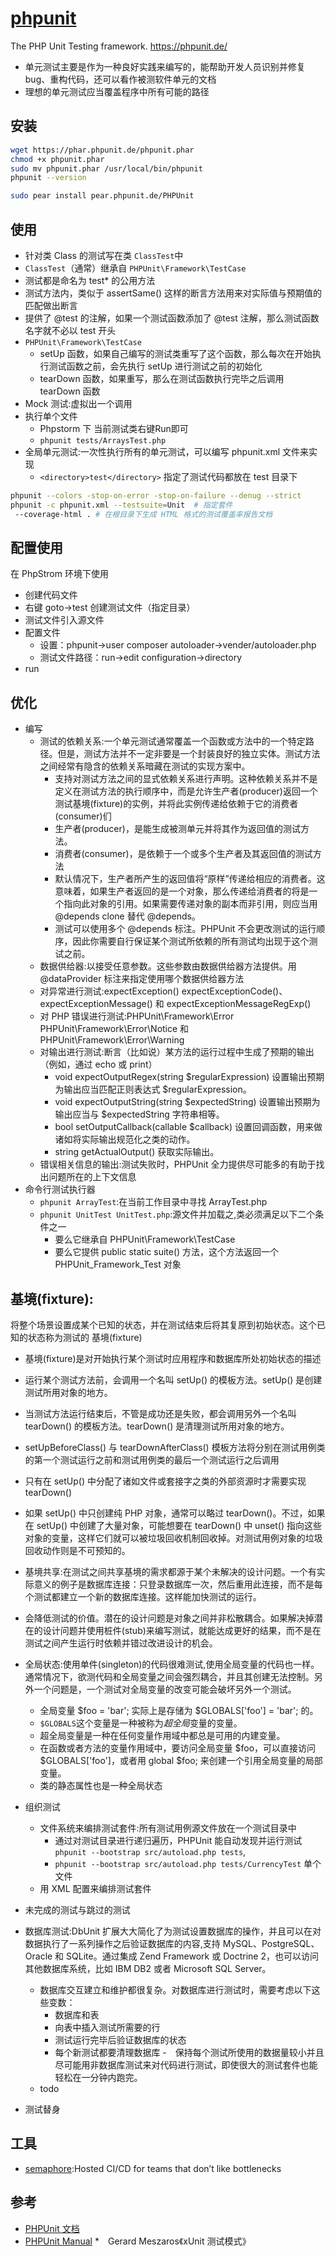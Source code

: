 # [phpunit](https://github.com/sebastianbergmann/phpunit)

The PHP Unit Testing framework. https://phpunit.de/

* 单元测试主要是作为一种良好实践来编写的，能帮助开发人员识别并修复 bug、重构代码，还可以看作被测软件单元的文档
* 理想的单元测试应当覆盖程序中所有可能的路径

## 安装

```sh
wget https://phar.phpunit.de/phpunit.phar
chmod +x phpunit.phar
sudo mv phpunit.phar /usr/local/bin/phpunit
phpunit --version

sudo pear install pear.phpunit.de/PHPUnit
```

## 使用

* 针对类 Class 的测试写在类 `ClassTest`中
* `ClassTest`（通常）继承自 `PHPUnit\Framework\TestCase`
* 测试都是命名为 test* 的公用方法
* 测试方法内，类似于 assertSame() 这样的断言方法用来对实际值与预期值的匹配做出断言
* 提供了 @test 的注解，如果一个测试函数添加了 @test 注解，那么测试函数名字就不必以 test 开头
* `PHPUnit\Framework\TestCase`
  - setUp 函数，如果自己编写的测试类重写了这个函数，那么每次在开始执行测试函数之前，会先执行 setUp 进行测试之前的初始化
  - tearDown 函数，如果重写，那么在测试函数执行完毕之后调用 tearDown 函数
* Mock 测试:虚拟出一个调用
* 执行单个文件
  - Phpstorm 下 当前测试类右键Run即可
  - `phpunit tests/ArraysTest.php`
* 全局单元测试:一次性执行所有的单元测试，可以编写 phpunit.xml 文件来实现
  - `<directory>test</directory>` 指定了测试代码都放在 test 目录下

```sh
phpunit --colors -stop-on-error -stop-on-failure --denug --strict
phpunit -c phpunit.xml --testsuite=Unit  # 指定套件
 --coverage-html . # 在根目录下生成 HTML 格式的测试覆盖率报告文档
```

## 配置使用

在 PhpStrom 环境下使用

* 创建代码文件
* 右键 goto->test 创建测试文件（指定目录）
* 测试文件引入源文件
* 配置文件
  - 设置：phpunit->user composer autoloader->vender/autoloader.php
  - 测试文件路径：run->edit configuration->directory
* run

## 优化

* 编写
  * 测试的依赖关系:一个单元测试通常覆盖一个函数或方法中的一个特定路径。但是，测试方法并不一定非要是一个封装良好的独立实体。测试方法之间经常有隐含的依赖关系暗藏在测试的实现方案中。
    - 支持对测试方法之间的显式依赖关系进行声明。这种依赖关系并不是定义在测试方法的执行顺序中，而是允许生产者(producer)返回一个测试基境(fixture)的实例，并将此实例传递给依赖于它的消费者(consumer)们
    - 生产者(producer)，是能生成被测单元并将其作为返回值的测试方法。
    - 消费者(consumer)，是依赖于一个或多个生产者及其返回值的测试方法
    - 默认情况下，生产者所产生的返回值将“原样”传递给相应的消费者。这意味着，如果生产者返回的是一个对象，那么传递给消费者的将是一个指向此对象的引用。如果需要传递对象的副本而非引用，则应当用 @depends clone 替代 @depends。
    - 测试可以使用多个 @depends 标注。PHPUnit 不会更改测试的运行顺序，因此你需要自行保证某个测试所依赖的所有测试均出现于这个测试之前。
  * 数据供给器:以接受任意参数。这些参数由数据供给器方法提供。用 @dataProvider 标注来指定使用哪个数据供给器方法
  * 对异常进行测试:expectException()  expectExceptionCode()、expectExceptionMessage() 和 expectExceptionMessageRegExp()
  * 对 PHP 错误进行测试:PHPUnit\Framework\Error PHPUnit\Framework\Error\Notice 和 PHPUnit\Framework\Error\Warning
  * 对输出进行测试:断言（比如说）某方法的运行过程中生成了预期的输出（例如，通过 echo 或 print）
    - void expectOutputRegex(string $regularExpression) 设置输出预期为输出应当匹配正则表达式 $regularExpression。
    - void expectOutputString(string $expectedString) 设置输出预期为输出应当与 $expectedString 字符串相等。
    - bool setOutputCallback(callable $callback)  设置回调函数，用来做诸如将实际输出规范化之类的动作。
    - string getActualOutput()    获取实际输出。
  * 错误相关信息的输出:测试失败时，PHPUnit 全力提供尽可能多的有助于找出问题所在的上下文信息
* 命令行测试执行器
  - `phpunit ArrayTest`:在当前工作目录中寻找 ArrayTest.php
  - `phpunit UnitTest UnitTest.php`:源文件并加载之,类必须满足以下二个条件之一
    - 要么它继承自 PHPUnit\Framework\TestCase
    - 要么它提供 public static suite() 方法，这个方法返回一个 PHPUnit_Framework_Test 对象

## 基境(fixture):

将整个场景设置成某个已知的状态，并在测试结束后将其复原到初始状态。这个已知的状态称为测试的 基境(fixture)

* 基境(fixture)是对开始执行某个测试时应用程序和数据库所处初始状态的描述

* 运行某个测试方法前，会调用一个名叫 setUp() 的模板方法。setUp() 是创建测试所用对象的地方。

* 当测试方法运行结束后，不管是成功还是失败，都会调用另外一个名叫 tearDown() 的模板方法。tearDown() 是清理测试所用对象的地方。

* setUpBeforeClass() 与 tearDownAfterClass() 模板方法将分别在测试用例类的第一个测试运行之前和测试用例类的最后一个测试运行之后调用

* 只有在 setUp() 中分配了诸如文件或套接字之类的外部资源时才需要实现 tearDown()

* 如果 setUp() 中只创建纯 PHP 对象，通常可以略过 tearDown()。不过，如果在 setUp() 中创建了大量对象，可能想要在 tearDown() 中 unset() 指向这些对象的变量，这样它们就可以被垃圾回收机制回收掉。对测试用例对象的垃圾回收动作则是不可预知的。

* 基境共享:在测试之间共享基境的需求都源于某个未解决的设计问题。一个有实际意义的例子是数据库连接：只登录数据库一次，然后重用此连接，而不是每个测试都建立一个新的数据库连接。这样能加快测试的运行。

* 会降低测试的价值。潜在的设计问题是对象之间并非松散耦合。如果解决掉潜在的设计问题并使用桩件(stub)来编写测试，就能达成更好的结果，而不是在测试之间产生运行时依赖并错过改进设计的机会。

* 全局状态:使用单件(singleton)的代码很难测试,使用全局变量的代码也一样。通常情况下，欲测代码和全局变量之间会强烈耦合，并且其创建无法控制。另外一个问题是，一个测试对全局变量的改变可能会破坏另外一个测试。

  - 全局变量 $foo = 'bar'; 实际上是存储为 $GLOBALS['foo'] = 'bar'; 的。
  - ``$GLOBALS``这个变量是一种被称为*超全局*变量的变量。
  - 超全局变量是一种在任何变量作用域中都总是可用的内建变量。
  - 在函数或者方法的变量作用域中，要访问全局变量 $foo，可以直接访问 $GLOBALS['foo']，或者用 global $foo; 来创建一个引用全局变量的局部变量。
  - 类的静态属性也是一种全局状态

* 组织测试

  - 文件系统来编排测试套件:所有测试用例源文件放在一个测试目录中
    - 通过对测试目录进行递归遍历，PHPUnit 能自动发现并运行测试 `phpunit --bootstrap src/autoload.php tests`,
    - `phpunit --bootstrap src/autoload.php tests/CurrencyTest` 单个文件
  - 用 XML 配置来编排测试套件

* 未完成的测试与跳过的测试

* 数据库测试:DbUnit 扩展大大简化了为测试设置数据库的操作，并且可以在对数据执行了一系列操作之后验证数据库的内容,支持 MySQL、PostgreSQL、Oracle 和 SQLite。通过集成 Zend Framework 或 Doctrine 2，也可以访问其他数据库系统，比如 IBM DB2 或者 Microsoft SQL Server。

  - 数据库交互建立和维护都很复杂。对数据库进行测试时，需要考虑以下这些变数：
    + 数据库和表
    + 向表中插入测试所需要的行
    + 测试运行完毕后验证数据库的状态
    + 每个新测试都要清理数据库
      -　保持每个测试所使用的数据量较小并且尽可能用非数据库测试来对代码进行测试，即使很大的测试套件也能轻松在一分钟内跑完。
  - todo

* 测试替身

## 工具

* [semaphore](https://semaphoreci.com/):Hosted CI/CD for teams that don’t like bottlenecks

## 参考

* [PHPUnit 文档](http://www.phpunit.cn)
* [PHPUnit Manual](https://phpunit.readthedocs.io/zh_CN/latest/index.html)
  *　Gerard Meszaros《xUnit 测试模式》
